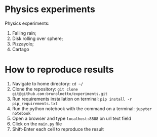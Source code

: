 # Physics experiments

Physics experiments:
  1) Falling rain;
  2) Disk rolling over sphere;
  3) Pizzayolo;
  4) Cartago

# How to reproduce results

1) Navigate to home directory: ```cd ~/```
2) Clone the repository: ```git clone git@github.com:brunolnetto/experiments.git```
3) Run requirements installation on terminal: ```pip install -r pip_requirements.txt```
4) Run the python notebook with the command on a terminal: ```jupyter notebook```
5) Open a browser and type ```localhost:8888``` on url text field
6) Click on the ```main.py``` file
7) Shift-Enter each cell to reproduce the result

